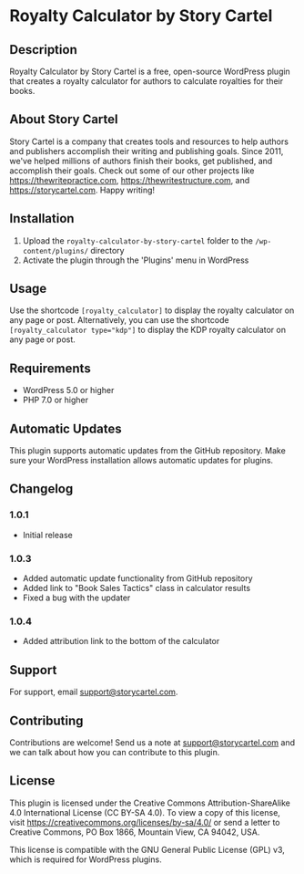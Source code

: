 # Royalty Calculator by Story Cartel

## Description
Royalty Calculator by Story Cartel is a free, open-source WordPress plugin that creates a royalty calculator for authors to calculate royalties for their books. 

## About Story Cartel
Story Cartel is a company that creates tools and resources to help authors and publishers accomplish their writing and publishing goals. Since 2011, we've helped millions of authors finish their books, get published, and accomplish their goals. Check out some of our other projects like https://thewritepractice.com, https://thewritestructure.com, and https://storycartel.com. Happy writing!

## Installation
1. Upload the `royalty-calculator-by-story-cartel` folder to the `/wp-content/plugins/` directory
2. Activate the plugin through the 'Plugins' menu in WordPress

## Usage
Use the shortcode `[royalty_calculator]` to display the royalty calculator on any page or post. Alternatively, you can use the shortcode `[royalty_calculator type="kdp"]` to display the KDP royalty calculator on any page or post.

## Requirements
- WordPress 5.0 or higher
- PHP 7.0 or higher

## Automatic Updates
This plugin supports automatic updates from the GitHub repository. Make sure your WordPress installation allows automatic updates for plugins.

## Changelog
### 1.0.1
- Initial release

### 1.0.3
- Added automatic update functionality from GitHub repository
- Added link to "Book Sales Tactics" class in calculator results
- Fixed a bug with the updater

### 1.0.4
- Added attribution link to the bottom of the calculator

## Support
For support, email support@storycartel.com.

## Contributing
Contributions are welcome! Send us a note at support@storycartel.com and we can talk about how you can contribute to this plugin.

## License
This plugin is licensed under the Creative Commons Attribution-ShareAlike 4.0 International License (CC BY-SA 4.0). To view a copy of this license, visit https://creativecommons.org/licenses/by-sa/4.0/ or send a letter to Creative Commons, PO Box 1866, Mountain View, CA 94042, USA.

This license is compatible with the GNU General Public License (GPL) v3, which is required for WordPress plugins.